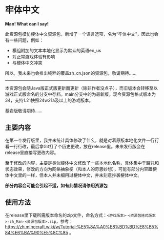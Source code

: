 # 牢体中文

**Man! What can I say!**

此资源包模仿梗体中文资源包，新增了一个语言选项，名为“牢体中文”，因此也会有一些问题，例如：

* 模组附加的文本本地化显示为默认的英语en_us
* 对正常游戏体验有影响
* 与梗体中文冲突

所以，我未来也会推出纯粹的覆盖zh_cn.json的资源包，敬请期待……

---

本资源包会随Java版正式版更新而更新（除非作者没点子），而旧版本会转移至以游戏正式版命名的分支中存档。main分支中的为最新版。现今资源包格式版本为34，支持1.21快照24w21a及以上的游戏版本。

基岩版敬请期待……

## 主要内容

在第一个发行版里，我并未统计具体修改了什么，就是对着原版本地化文件一行行看一行行改，最后拿Git打了个历史更改，放在release里。未来发行版会在release里直接写更改内容。

至于修改的内容，主要是类似梗体中文修改了一些本地化名称，具体集中于魔咒和状态效果，修改的方向为网络抽象梗（和本人的奇思妙想），可能有部分内容跟梗体中文里的一样，但本人并未细用过梗体中文，并未刻意抄袭梗体中文。

**部分内容会可能会引起不适，如有此情况请停用资源包**

## 使用方法

在release里下载所需版本命名的zip文件，命名方式：`<游戏版本>-<资源包格式版本>-zh_Man-<资源包版本>.zip`，参考：https://zh.minecraft.wiki/w/Tutorial:%E5%8A%A0%E8%BD%BD%E8%B5%84%E6%BA%90%E5%8C%85 。
